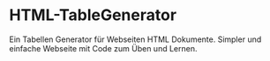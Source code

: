 # HTML-TableGenerator
Ein Tabellen Generator für Webseiten HTML Dokumente. Simpler und einfache Webseite mit Code zum Üben und Lernen.
